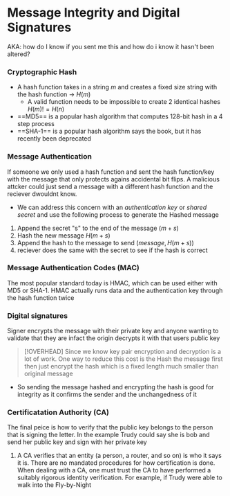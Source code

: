 # Message Integrity and Digital Signatures
AKA: how do I know if you sent me this and how do i know it hasn't been altered?
### Cryptographic Hash
- A hash function takes in a string $m$ and creates a fixed size string with the hash function -> $H(m)$ 
	- A valid function needs to be impossible to create 2 identical hashes $H(m)!=H(n)$ 
- ==MD5== is a popular hash algorithm that computes 128-bit hash in a 4 step process
- ==SHA-1== is a popular hash algorithm says the book, but it has recently been deprecated 
### Message Authentication 
If someone we only used a hash function and sent the hash function/key with the message that only protects agains accidental bit flips. A malicious attcker could just send a message with a different hash function and the reciever dwouldnt know.
- We can address this concern with an *authentication key* or _shared secret_ and use the following process to generate the Hashed message
1. Append the secret "s" to the end of the message $(m+s)$
2. Hash the new message $H(m+s)$
3. Append the hash to the message to send $(message,H(m+s))$
4. reciever does the same with the secret to see if the hash is correct
### Message Authentication Codes (MAC)
The most popular standard today is HMAC, which can be used either with MD5 or SHA-1. HMAC actually runs data and the authentication key through the hash function twice
### Digital signatures
Signer encrypts the message with their private key and anyone wanting to validate that they are infact the origin decrypts it with that users public key
>[!OVERHEAD]
>Since we know key pair encryption and decryption is a lot of work. One way to reduce this cost is the Hash the message first then just encrypt the hash which is a fixed length much smaller than original message

- So sending the message hashed and encrypting the hash is good for integrity as it confirms the sender and the unchangedness of it
### Certificatation Authority (CA)
The final peice is how to verify that the public key belongs to the person that is signing the letter. In the example Trudy could say she is bob and send her public key and sign with her private key
1. A CA verifies that an entity (a person, a router, and so on) is who it says it is. There are no mandated procedures for how certification is done. When dealing with a CA, one must trust the CA to have performed a suitably rigorous identity verification. For example, if Trudy were able to walk into the Fly-by-Night